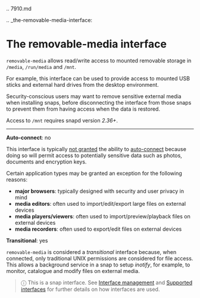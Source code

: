 .. 7910.md

.. _the-removable-media-interface:

# The removable-media interface

`removable-media` allows read/write access to mounted removable storage in `/media`, `/run/media` and `/mnt`.

For example, this interface can be used to provide access to mounted USB sticks and external hard drives from the desktop environment.

Security-conscious users may want to remove sensitive external media when installing snaps, before disconnecting the interface from those snaps to prevent them from having access when the data is restored.

Access to `/mnt` requires snapd version *2.36+*.

---

**Auto-connect**: no

This interface is typically [not granted](https://snapcraft.io/docs/process-for-aliases-auto-connections-and-tracks) the ability to [auto-connect](interface-management.md#the-removable-media-interface-heading--auto-connections) because doing so will permit access to potentially sensitive data such as photos, documents and encryption keys.

Certain application types may be granted an exception for the following reasons:

* **major browsers**: typically designed with security and user privacy in mind
* **media editors**: often used to import/edit/export large files on external devices
* **media players/viewers**: often used to import/preview/playback files on external devices
* **media recorders**: often used to export/edit files on external devices

**Transitional**: yes

`removable-media` is considered a _transitional_ interface because, when connected, only traditional UNIX permissions are considered for file access. This allows a background service in a snap to setup _inotify_, for example, to monitor, catalogue and modify files on external media.

> ⓘ  This is a snap interface. See [Interface management](interface-management.md) and [Supported interfaces](supported-interfaces.md) for further details on how interfaces are used.